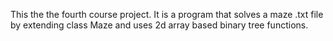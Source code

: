 This the the fourth course project. It is a program that solves a maze .txt file by extending class Maze and uses 2d array based binary tree functions.
